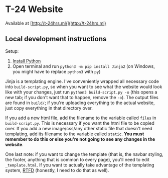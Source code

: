 # T-24 Website

Available at [http://t-24hrs.ml/](http://t-24hrs.ml)

## Local development instructions

Setup:
 1. [Install Python](https://www.python.org/downloads/)
 2. Open terminal and run `python3 -m pip install Jinja2` (on Windows, you might have to replace `python3` with `py`)

Jinja is a templating engine. I've conveniently wrapped all necessary code into `build-script.py`, so when you want to see what the
website would look like with your changes, just run `python3 build-script.py -o` (this opens a new tab; if you don't want that to
happen, remove the `-o`). The output files are found in `build/`; if you're uploading everything to the actual website, just copy
everything in that directory over.

If you add a new html file, add the filename to the variable called `files` in `build-script.py`. This is necessary if you want the html
file to be copied over. If you add a new image/css/any other static file that doesn't need templating, add its filename to the variable called
`static`. **You must remember to do this or else you're not going to see any changes in the website**.

One last note: if you want to change the template (that is, the navbar styling, the footer, anything that is common to every page), you'll
need to edit `_template.html`. If you want to actually take advantage of the templating system, [RTFD](https://jinja.palletsprojects.com/en/3.1.x/)
(honestly, I need to do that as well).
